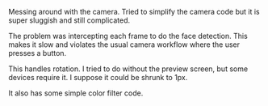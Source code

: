 Messing around with the camera. Tried to simplify the camera code but it is super sluggish and still complicated.

The problem was intercepting each frame to do the face detection. This makes it slow and violates the usual camera workflow where the user presses a button.

This handles rotation.  I tried to do without the preview screen, but some devices require it. I suppose it could be shrunk to 1px.   

It also has some simple color filter code.

